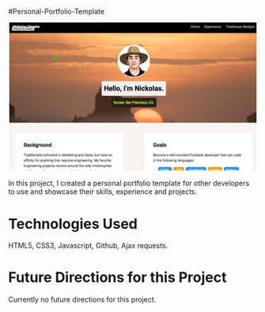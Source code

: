 #Personal-Portfolio-Template

<p align="center">
  <img src="images/Wepage_Template.jpg" width="500">
</p>

In this project, I created a personal portfolio template for other developers to use and showcase their skills, experience and projects.  

# Technologies Used

HTML5, CSS3, Javascript, Github, Ajax requests.


# Future Directions for this Project

Currently no future directions for this project.
